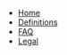 * [Home](/)
* [Definitions](https://github.com/threefoldfoundation/info_foundation/tree/master/docs/definitions)
* [FAQ](https://github.com/threefoldfoundation/info_foundation/tree/master/docs/faq)
* [Legal](https://github.com/threefoldfoundation/info_foundation/tree/master/docs/legal)
